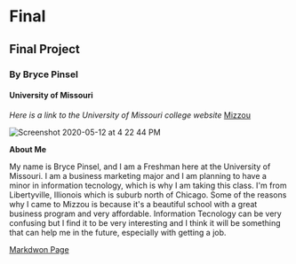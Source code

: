 # Final
## Final Project
### By Bryce Pinsel
#### University of Missouri
*Here is a link to the University of Missouri college website*
[Mizzou](https://missouri.edu/)

![Screenshot 2020-05-12 at 4 22 44 PM](https://user-images.githubusercontent.com/64927165/81746948-e524e280-946c-11ea-8459-375f1ab99ac6.png)


**About Me**

<p>My name is Bryce Pinsel, and I am a Freshman here at the University of Missouri. I am a business marketing major and I am planning to have a minor in information tecnology, which is why I am taking this class. I'm from Libertyville, Illionois which is suburb north of Chicago. Some of the reasons why I came to Mizzou is because it's a beautiful school with a great business program and very affordable. Information Tecnology can be very confusing but I find it to be very interesting and I think it will be something that can help me in the future, especially with getting a job.</p>










[Markdwon Page](https://github.com/brycepinsel/Final/edit/master/README.md)
